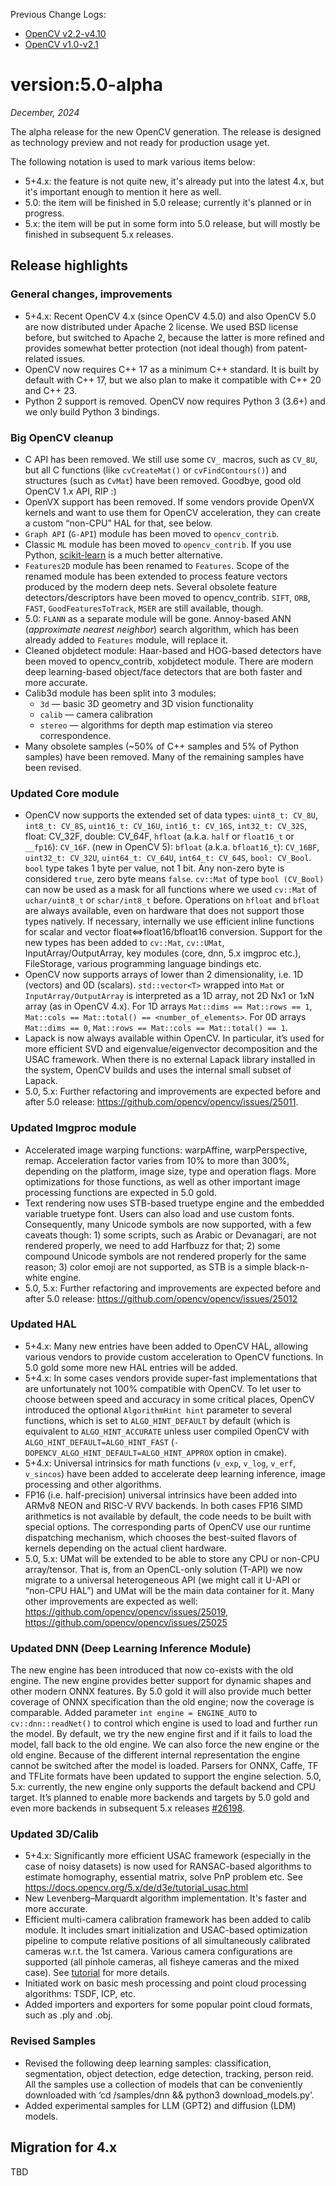 Previous Change Logs:
* [OpenCV v2.2-v4.10](OpenCV-Change-Logs-v2.2%E2%80%90v4.10)
* [OpenCV v1.0-v2.1](OpenCV-Change-Logs-v1.0%E2%80%90v2.1)

# version:5.0-alpha

*December, 2024*

The alpha release for the new OpenCV generation. The release is designed as technology preview and not ready for production usage yet.

The following notation is used to mark various items below:
* 5+4.x: the feature is not quite new, it's already put into the latest 4.x, but it's important enough to mention it here as well.
* 5.0: the item will be finished in 5.0 release; currently it's planned or in progress.
* 5.x: the item will be put in some form into 5.0 release, but will mostly be finished in subsequent 5.x releases.

## Release highlights

### General changes, improvements

- 5+4.x: Recent OpenCV 4.x (since OpenCV 4.5.0) and also OpenCV 5.0 are now distributed under Apache 2 license. We used BSD license before, but switched to Apache 2, because the latter is more refined and provides somewhat better protection (not ideal though) from patent-related issues.
- OpenCV now requires C++ 17 as a minimum C++ standard. It is built by default with C++ 17, but we also plan to make it compatible with C++ 20 and C++ 23.
- Python 2 support is removed. OpenCV now requires Python 3 (3.6+) and we only build Python 3 bindings.

### Big OpenCV cleanup

- C API has been removed. We still use some `CV_` macros, such as `CV_8U`, but all C functions (like `cvCreateMat()` or `cvFindContours()`) and structures (such as `CvMat`) have been removed. Goodbye, good old OpenCV 1.x API, RIP :)
- OpenVX support has been removed. If some vendors provide OpenVX kernels and want to use them for OpenCV acceleration, they can create a custom “non-CPU” HAL for that, see below.
- `Graph API` (`G-API`) module has been moved to `opencv_contrib`.
- Classic `ML` module has been moved to `opencv_contrib`. If you use Python, [scikit-learn](https://scikit-learn.org/) is a much better alternative.
- `Features2D` module has been renamed to `Features`. Scope of the renamed module has been extended to process feature vectors produced by the modern deep nets. Several obsolete feature detectors/descriptors have been moved to opencv_contrib. `SIFT`, `ORB`, `FAST`, `GoodFeaturesToTrack`, `MSER` are still available, though.
- 5.0: `FLANN` as a separate module will be gone. Annoy-based ANN (*approximate nearest neighbor*) search algorithm, which has been already added to `Features` module, will replace it.
- Cleaned objdetect module: Haar-based and HOG-based detectors have been moved to opencv_contrib, xobjdetect module. There are modern deep learning-based object/face detectors that are both faster and more accurate.
- Calib3d module has been split into 3 modules:
  - `3d` — basic 3D geometry and 3D vision functionality
  - `calib` — camera calibration
  - `stereo` — algorithms for depth map estimation via stereo correspondence.
- Many obsolete samples (~50% of C++ samples and 5% of Python samples) have been removed. Many of the remaining samples have been revised. 

### Updated Core module

- OpenCV now supports the extended set of data types:
`uint8_t: CV_8U`, `int8_t: CV_8S`, `uint16_t: CV_16U`, `int16_t: CV_16S`, `int32_t: CV_32S`, float: CV_32F, double: CV_64F, `hfloat` (a.k.a. `half` or `float16_t` or `__fp16`): `CV_16F`.
(new in OpenCV 5): `bfloat` (a.k.a. `bfloat16_t`): `CV_16BF`, `uint32_t: CV_32U`, `uint64_t: CV_64U`, `int64_t: CV_64S`, `bool: CV_Bool`.
`bool` type takes 1 byte per value, not 1 bit. Any non-zero byte is considered `true`, zero byte means `false`. `cv::Mat` of type `bool (CV_Bool)` can now be used as a mask for all functions where we used `cv::Mat` of `uchar/uint8_t` or `schar/int8_t` before.
Operations on `hfloat` and `bfloat` are always available, even on hardware that does not support those types natively. If necessary, internally we use efficient inline functions for scalar and vector float⇔float16/bfloat16 conversion.
	Support for the new types has been added to `cv::Mat`, `cv::UMat`,
            InputArray/OutputArray, key modules (core, dnn, 5.x imgproc etc.), FileStorage,
            various programming language bindings etc.
- OpenCV now supports arrays of lower than 2 dimensionality, i.e. 1D (vectors) and 0D (scalars). `std::vector<T>` wrapped into `Mat` or `InputArray/OutputArray` is interpreted as a 1D array, not 2D Nx1 or 1xN array (as in OpenCV 4.x). For 1D arrays `Mat::dims == Mat::rows == 1`, `Mat::cols == Mat::total() == <number_of_elements>`. For 0D arrays `Mat::dims == 0`, `Mat::rows == Mat::cols == Mat::total() == 1`.
- Lapack is now always available within OpenCV. In particular, it’s used for more efficient SVD and eigenvalue/eigenvector decomposition and the USAC framework. When there is no external Lapack library installed in the system, OpenCV builds and uses the internal small subset of Lapack.
- 5.0, 5.x: Further refactoring and improvements are expected before and after 5.0 release: https://github.com/opencv/opencv/issues/25011.

### Updated Imgproc module

- Accelerated image warping functions: warpAffine, warpPerspective, remap. Acceleration factor varies from 10% to more than 300%, depending on the platform, image size, type and operation flags. More optimizations for those functions, as well as other important image processing functions are expected in 5.0 gold.
- Text rendering now uses STB-based truetype engine and the embedded variable truetype font. Users can also load and use custom fonts. Consequently, many Unicode symbols are now supported, with a few caveats though: 1) some scripts, such as Arabic or Devanagari, are not rendered properly, we need to add Harfbuzz for that; 2) some compound Unicode symbols are not rendered properly for the same reason; 3) color emoji are not supported, as STB is a simple black-n-white engine.
- 5.0, 5.x: Further refactoring and improvements are expected before and after 5.0 release: https://github.com/opencv/opencv/issues/25012

### Updated HAL

- 5+4.x: Many new entries have been added to OpenCV HAL, allowing various vendors to provide custom acceleration to OpenCV functions. In 5.0 gold some more new HAL entries will be added.
- 5+4.x: In some cases vendors provide super-fast implementations that are unfortunately not 100% compatible with OpenCV. To let user to choose between speed and accuracy in some critical places, OpenCV introduced the optional `AlgorithmHint hint` parameter to several functions, which is set to `ALGO_HINT_DEFAULT` by default (which is equivalent to `ALGO_HINT_ACCURATE` unless user compiled OpenCV with `ALGO_HINT_DEFAULT=ALGO_HINT_FAST` (`-DOPENCV_ALGO_HINT_DEFAULT=ALGO_HINT_APPROX` option in cmake).
- 5+4.x: Universal intrinsics for math functions (`v_exp`, `v_log`, `v_erf`, `v_sincos`) have been added to accelerate deep learning inference, image processing and other algorithms.
- FP16 (i.e. half-precision) universal intrinsics have been added into ARMv8 NEON and RISC-V RVV backends. In both cases FP16 SIMD arithmetics is not available by default, the code needs to be built with special options. The corresponding parts of OpenCV use our runtime dispatching mechanism, which chooses the best-suited flavors of kernels depending on the actual client hardware.
- 5.0, 5.x: UMat will be extended to be able to store any CPU or non-CPU array/tensor. That is, from an OpenCL-only solution (T-API) we now migrate to a universal heterogeneous API (we might call it U-API or “non-CPU HAL”) and UMat will be the main data container for it. Many other improvements are expected as well: https://github.com/opencv/opencv/issues/25019, https://github.com/opencv/opencv/issues/25025

### Updated DNN (Deep Learning Inference Module)

The new engine has been introduced that now co-exists with the old engine. The new engine provides better support for dynamic shapes and other modern ONNX features. By 5.0 gold it will also provide much better coverage of ONNX specification than the old engine; now the coverage is comparable.
Added parameter `int engine = ENGINE_AUTO` to `cv::dnn::readNet()` to control which engine is used to load and further run the model. By default, we try the new engine first and if it fails to load the model, fall back to the old engine. We can also force the new engine or the old engine. Because of the different internal representation the engine cannot be switched after the model is loaded. Parsers for ONNX, Caffe, TF and TFLite formats have been updated to support the engine selection.
5.0, 5.x: currently, the new engine only supports the default backend and CPU target. It’s planned to enable more backends and targets by 5.0 gold and even more backends in subsequent 5.x releases [#26198](https://github.com/opencv/opencv/issues/26198).

### Updated 3D/Calib

- 5+4.x: Significantly more efficient USAC framework (especially in the case of noisy datasets) is now used for RANSAC-based algorithms to estimate homography, essential matrix, solve PnP problem etc. See https://docs.opencv.org/5.x/de/d3e/tutorial_usac.html
- New Levenberg–Marquardt algorithm implementation. It's faster and more accurate.
- Efficient multi-camera calibration framework has been added to calib module. It includes smart initialization and USAC-based optimization pipeline to compute relative positions of all simultaneously calibrated cameras w.r.t. the 1st camera. Various camera configurations are supported (all pinhole cameras, all fisheye cameras and the mixed case). See [tutorial](https://docs.opencv.org/5.x/d6/d36/tutorial_multiview_camera_calibration.html) for more details.
- Initiated work on basic mesh processing and point cloud processing algorithms: TSDF, ICP, etc. 
- Added importers and exporters for some popular point cloud formats, such as .ply and .obj.

### Revised Samples

- Revised the following deep learning samples: classification, segmentation, object detection, edge detection, tracking, person reid. All the samples use a collection of models that can be conveniently downloaded with ‘cd <opencv>/samples/dnn && python3 download_models.py’.
- Added experimental samples for LLM (GPT2) and diffusion (LDM) models.

## Migration for 4.x

TBD